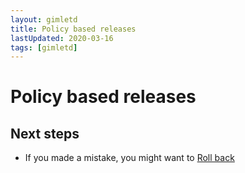 ```yaml
---
layout: gimletd
title: Policy based releases
lastUpdated: 2020-03-16
tags: [gimletd]
---
```


# Policy based releases


## Next steps

- If you made a mistake, you might want to [Roll back](/gimletd/rolling-back)
